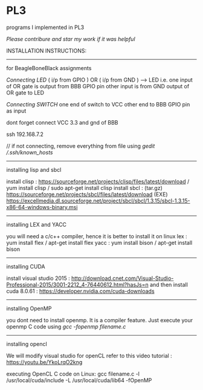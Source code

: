 # PL3
programs I implemented in PL3

*Please contribure and star my work if it was helpful*

INSTALLATION INSTRUCTIONS:

-------------------------------------------------------------

for BeagleBoneBlack assignments

*Connecting LED*
( i/p from GPIO ) OR ( i/p from GND ) --> LED
i.e. 
one input of OR gate is output from BBB GPIO pin
other input is from GND
output of OR gate to LED 

*Connecting SWITCH*
one end of switch to VCC
other end to BBB GPIO pin as input

dont forget connect VCC 3.3 and gnd of BBB
  
ssh 192.168.7.2
  
// if not connecting, remove everything from file using _gedit /.ssh/known_hosts_ 
 
-------------------------------------------------------------

installing lisp and sbcl

install clisp : https://sourceforge.net/projects/clisp/files/latest/download / yum install clisp / sudo apt-get install clisp
install sbcl : (tar.gz) https://sourceforge.net/projects/sbcl/files/latest/download
               (EXE) https://excellmedia.dl.sourceforge.net/project/sbcl/sbcl/1.3.15/sbcl-1.3.15-x86-64-windows-binary.msi 
               
-------------------------------------------------------------

installing LEX and YACC

you will need a c/c++ compiler, hence it is better to install it on linux
lex : yum install flex / apt-get install flex
yacc : yum install bison / apt-get install bison

-------------------------------------------------------------

installing  CUDA

install visual studio 2015 : http://download.cnet.com/Visual-Studio-Professional-2015/3001-2212_4-76440612.html?hasJs=n
and then install cuda 8.0.61 : https://developer.nvidia.com/cuda-downloads

-------------------------------------------------------------

installing OpenMP

you dont need to install openmp. It is a compiler feature. Just execute your openmp C code using 
_gcc -fopenmp filename.c_

-------------------------------------------------------------

installing opencl

We will modify visual studio for openCL
refer to this video tutorial : https://youtu.be/YkoLrqO2kng

executing OpenCL C code on Linux: 
gcc filename.c -l /usr/local/cuda/include -L /usr/local/cuda/lib64 -fOpenMP

















